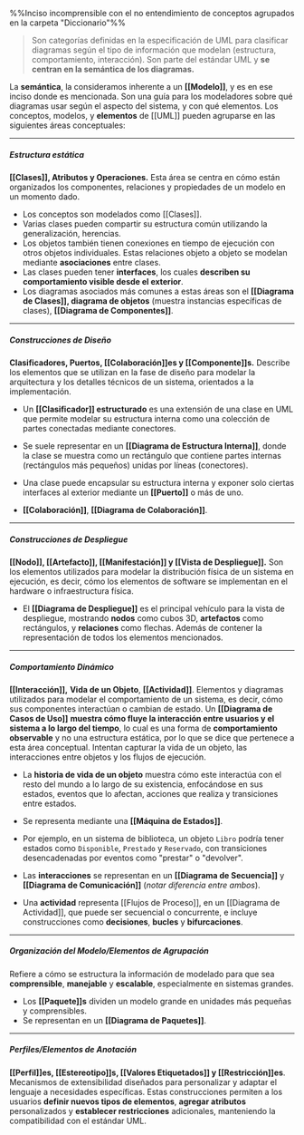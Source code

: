 %%Inciso incomprensible con el no entendimiento de conceptos agrupados en la carpeta "Diccionario"%%
> Son categorías definidas en la especificación de UML para clasificar diagramas según el tipo de información que modelan (estructura, comportamiento, interacción). Son parte del estándar UML y **se centran en la semántica de los diagramas.**

La **semántica**, la consideramos inherente a un **[[Modelo]]**, y es en ese inciso donde es mencionada.
Son una guía para los modeladores sobre qué diagramas usar según el aspecto del sistema, y con qué elementos.
Los conceptos, modelos, y **elementos** de [[UML]] pueden agruparse en las siguientes áreas conceptuales:
****
##### **Estructura estática** 
**[[Clases]], Atributos y Operaciones.** Esta área se centra en cómo están organizados los componentes, relaciones y propiedades de un modelo en un momento dado. 
- Los conceptos son modelados como [[Clases]].
- Varias clases pueden compartir su estructura común utilizando la generalización, herencias.
- Los objetos también tienen conexiones en tiempo de ejecución con otros objetos individuales. Estas relaciones objeto a objeto se modelan mediante **asociaciones** entre clases.
- Las clases pueden tener **interfaces**, los cuales **describen su comportamiento visible desde el exterior**. 
- Los diagramas asociados más comunes a estas áreas son el **[[Diagrama de Clases]], diagrama de objetos** (muestra instancias específicas de clases), **[[Diagrama de Componentes]]**.
****
##### **Construcciones de Diseño**
**Clasificadores, Puertos, [[Colaboración]]es y [[Componente]]s.** Describe los elementos que se utilizan en la fase de diseño para modelar la arquitectura y los detalles técnicos de un sistema, orientados a la implementación.
- Un **[[Clasificador]] estructurado** es una extensión de una clase en UML que permite modelar su estructura interna como una colección de partes conectadas mediante conectores.
- Se suele representar en un **[[Diagrama de Estructura Interna]]**, donde la clase se muestra como un rectángulo que contiene partes internas (rectángulos más pequeños) unidas por líneas (conectores).

- Una clase puede encapsular su estructura interna y exponer solo ciertas interfaces al exterior mediante un **[[Puerto]]** o más de uno.

- **[[Colaboración]]**, **[[Diagrama de Colaboración]]**.
****
##### **Construcciones de Despliegue**
**[[Nodo]], [[Artefacto]], [[Manifestación]] y [[Vista de Despliegue]].** Son los elementos utilizados para modelar la distribución física de un sistema en ejecución, es decir, cómo los elementos de software se implementan en el hardware o infraestructura física.
- El **[[Diagrama de Despliegue]]** es el principal vehículo para la vista de despliegue, mostrando **nodos** como cubos 3D, **artefactos** como rectángulos, y **relaciones** como flechas. Además de contener la representación de todos los elementos mencionados.
****
##### **Comportamiento Dinámico**
 **[[Interacción]],** **Vida de un Objeto**, **[[Actividad]]**. Elementos y diagramas utilizados para modelar el comportamiento de un sistema, es decir, cómo sus componentes interactúan o cambian de estado.
 Un **[[Diagrama de Casos de Uso]]** **muestra cómo fluye la interacción entre usuarios y el sistema a lo largo del tiempo**, lo cual es una forma de **comportamiento observable** y no una estructura estática, por lo que se dice que pertenece a esta área conceptual.
Intentan capturar la vida de un objeto, las interacciones entre objetos y los flujos de ejecución.
- La **historia de vida de un objeto** muestra cómo este interactúa con el resto del mundo a lo largo de su existencia, enfocándose en sus estados, eventos que lo afectan, acciones que realiza y transiciones entre estados.
- Se representa mediante una **[[Máquina de Estados]]**.
- Por ejemplo, en un sistema de biblioteca, un objeto `Libro` podría tener estados como `Disponible`, `Prestado` y `Reservado`, con transiciones desencadenadas por eventos como "prestar" o "devolver".

- Las **interacciones** se representan en un **[[Diagrama de Secuencia]]** y **[[Diagrama de Comunicación]]** (*notar diferencia entre ambos*).

- Una **actividad** representa [[Flujos de Proceso]], en un [[Diagrama de Actividad]], que puede ser secuencial o concurrente, e incluye construcciones como **decisiones**, **bucles** y **bifurcaciones**. 
****
##### **Organización del Modelo/Elementos de Agrupación**
Refiere a cómo se estructura la información de modelado para que sea **comprensible**, **manejable** y **escalable**, especialmente en sistemas grandes.
- Los **[[Paquete]]s** dividen un modelo grande en unidades más pequeñas y comprensibles.
- Se representan en un **[[Diagrama de Paquetes]]**. 
****
##### **Perfiles/Elementos de Anotación**
**[[Perfil]]es, [[Estereotipo]]s, [[Valores Etiquetados]] y [[Restricción]]es**. Mecanismos de extensibilidad diseñados para personalizar y adaptar el lenguaje a necesidades específicas. Estas construcciones permiten a los usuarios **definir nuevos tipos de elementos**, **agregar atributos** personalizados y **establecer restricciones** adicionales, manteniendo la compatibilidad con el estándar UML.


